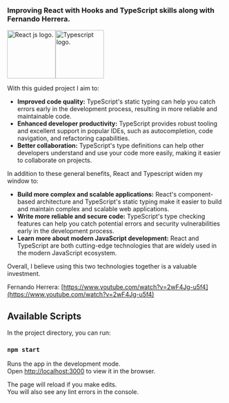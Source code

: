 ### Improving React with Hooks and TypeScript skills along with Fernando Herrera.

<section style="display: flex">
<img src="https://cdn4.iconfinder.com/data/icons/logos-3/600/React.js_logo-512.png" alt="React js logo." style="width: 7rem">
<img src="https://cdn.icon-icons.com/icons2/2415/PNG/512/typescript_original_logo_icon_146317.png" alt="Typescript logo." style="width: 7rem">
</section>

With this guided project I aim to:

- **Improved code quality:**
TypeScript's static typing can help you catch errors early in the
development process, resulting in more reliable and maintainable code.
- **Enhanced developer productivity:** TypeScript provides robust tooling and excellent support in popular IDEs, such as autocompletion, code navigation, and refactoring
capabilities.
- **Better collaboration:**
TypeScript's type definitions can help other developers understand and
use your code more easily, making it easier to collaborate on projects.

In addition to these general benefits, React and Typescript widen my window to:

- **Build more complex and scalable applications:** React's component-based architecture and TypeScript's static typing
make it easier to build and maintain complex and scalable web
applications.
- **Write more reliable and secure code:** TypeScript's type checking features can help you catch potential errors and security vulnerabilities early in the development process.
- **Learn more about modern JavaScript development:** React and TypeScript are both cutting-edge technologies that are widely used in the modern JavaScript ecosystem.

Overall, I believe using this two technologies together is a valuable investment. 

Fernando Herrera: [https://www.youtube.com/watch?v=2wF4Jg-u5f4](https://www.youtube.com/watch?v=2wF4Jg-u5f4)
## Available Scripts

In the project directory, you can run:

### `npm start`

Runs the app in the development mode.\
Open [http://localhost:3000](http://localhost:3000) to view it in the browser.

The page will reload if you make edits.\
You will also see any lint errors in the console.

